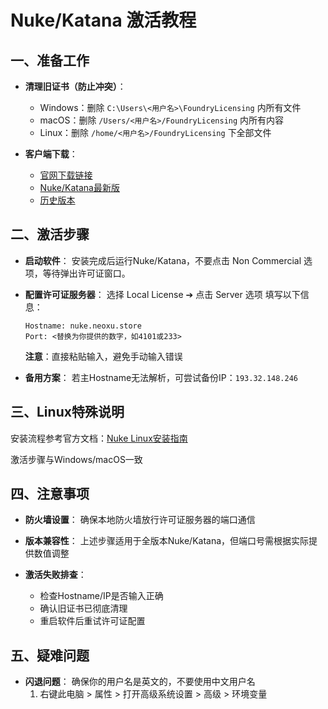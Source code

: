 # Nuke/Katana 激活教程

## 一、准备工作

- **清理旧证书（防止冲突）**：
  - Windows：删除 `C:\Users\<用户名>\FoundryLicensing` 内所有文件
  - macOS：删除 `/Users/<用户名>/FoundryLicensing` 内所有内容
  - Linux：删除 `/home/<用户名>/FoundryLicensing` 下全部文件

- **客户端下载**：
  - [官网下载链接](https://www.foundry.com/)
  - [Nuke/Katana最新版](https://www.foundry.com/products/nuke-family/nuke)
  - [历史版本](https://www.foundry.com/products/nuke-family/nuke/download-history)

## 二、激活步骤

- **启动软件**：
  安装完成后运行Nuke/Katana，不要点击 Non Commercial 选项，等待弹出许可证窗口。

- **配置许可证服务器**：
  选择 Local License ➔ 点击 Server 选项
  填写以下信息：

  ```text
  Hostname: nuke.neoxu.store
  Port: <替换为你提供的数字，如4101或233>
  ```

  **注意**：直接粘贴输入，避免手动输入错误

- **备用方案**：
  若主Hostname无法解析，可尝试备份IP：`193.32.148.246`

## 三、Linux特殊说明

安装流程参考官方文档：[Nuke Linux安装指南](https://learn.foundry.com/nuke/15.0/content/getting_started/installation/licensing.html)

激活步骤与Windows/macOS一致

## 四、注意事项

- **防火墙设置**：
  确保本地防火墙放行许可证服务器的端口通信

- **版本兼容性**：
  上述步骤适用于全版本Nuke/Katana，但端口号需根据实际提供数值调整

- **激活失败排查**：
  - 检查Hostname/IP是否输入正确
  - 确认旧证书已彻底清理
  - 重启软件后重试许可证配置

## 五、疑难问题

- **闪退问题**：
  确保你的用户名是英文的，不要使用中文用户名
  1. 右键此电脑 > 属性 > 打开高级系统设置 > 高级 > 环境变量
